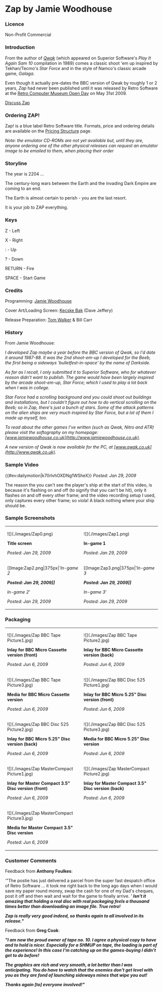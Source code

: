 # Zap by Jamie Woodhouse



### Licence



Non-Profit Commercial



### Introduction



From the author of *[Qwak](http://www.qwak.co.uk)* (which appeared on Superior Software's *Play It Again Sam 10* compilation in 1989) comes a classic shoot 'em up inspired by Tekhan/Tecmo's *Star Force* and in the style of Namco's classic arcade game, *Galaga*.



Even though it actually pre-dates the BBC version of Qwak by roughly 1 or 2 years, *Zap* had never been published until it was released by Retro Software at the [Retro Computer Museum Open Day](http://www.retrocomputermuseum.co.uk/) on May 31st 2009.



[Discuss Zap](http://www.retrosoftware.co.uk/forum/viewforum.php?f=43)



### Ordering ZAP!



Zap! is a blue label Retro Software title. Formats, price and ordering details are available on the [Pricing Structure](Prices "wikilink") page.



*Note: the emulator CD-ROMs are not yet available but, until they are, anyone ordering one of the other physical releases can request an emulator image to be emailed to them, when placing their order*



### Storyline



The year is 2204 ...



The century-long wars between the Earth and the invading Dark Empire are coming to an end.



The Earth is almost certain to perish - you are the last resort.



It is your job to ZAP everything.



### Keys



Z - Left

X - Right

: - Up

? - Down

RETURN - Fire

SPACE - Start Game



### Credits



Programming: [Jamie Woodhouse](http://www.jamiewoodhouse.co.uk)

Cover Art/Loading Screen: [Kecske Bak](http://www.kecskebak.co.uk) (Dave Jeffery)

Release Preparation: [Tom Walker](http://www.tommowalker.co.uk) & Bill Carr



### History



From Jamie Woodhouse:



*I developed Zap maybe a year before the BBC version of Qwak, so I'd date it around 1987-88. It was the 2nd shoot-em-up I developed for the Beeb, the first being a sideways 'bulletfest-in-space' by the name of Darkside.*



*As far as I recall, I only submitted it to Superior Software, who for whatever reason didn't want to publish. The game would have been largely inspired by the arcade shoot-em-up, Star Force; which I used to play a lot back when I was in college.*



*Star Force had a scrolling background and you could shoot out buildings and installations, but I couldn't figure out how to do vertical scrolling on the Beeb; so in Zap, there's just a bunch of stars. Some of the attack patterns on the alien ships are very much inspired by Star Force, but a lot of them I made up myself, too.*



*To read about the other games I’ve written (such as Qwak, Nitro and ATR) please visit the softography on my homepage: [www.jamiewoodhouse.co.uk](http://www.jamiewoodhouse.co.uk).*



*A new version of Qwak is now available for the PC, at [www.qwak.co.uk](http://www.qwak.co.uk).*



### Sample Video



{{\#ev:dailymotion|k70rlvhOXDNg1WSheX}} *Posted: Jan 29, 2009*



The reason the you can't see the player's ship at the start of this video, is because it's flashing on and off (to signify that you can't be hit), only it flashes on and off every other frame; and the video recording setup I used, only captures every other frame; so viola! A black nothing where your ship should be.



### Sample Screenshots



<table>

<tbody>

<tr class="odd">

<td><p>![](./images/Zap0.png)

<strong>Title screen</strong><br />

<em>Posted: Jan 29, 2009</em></p></td>

<td><p>![](./images/Zap1.png)

<strong>In-game 1</strong><br />

<em>Posted: Jan 29, 2009</em></p></td>

</tr>

<tr class="even">

<td><p>[[Image:Zap2.png|375px|<em>'In-game 2 <strong><br />

<em>Posted: Jan 29, 2009</em>]]<br />

</strong>In-game 2</em>'<br />

<em>Posted: Jan 29, 2009</em></p></td>

<td><p>[[Image:Zap3.png|375px|<em>'In-game 3 <strong><br />

<em>Posted: Jan 29, 2009</em>]]<br />

</strong>In-game 3</em>'<br />

<em>Posted: Jan 29, 2009</em></p></td>

</tr>

</tbody>

</table>



### Packaging



<table>

<tbody>

<tr class="odd">

<td><p>![](./images/Zap BBC Tape Picture1.jpg)

<strong>Inlay for BBC Micro Cassette version (front)</strong><br />

<em>Posted: Jun 6, 2009</em></p></td>

<td><p>![](./images/Zap BBC Tape Picture2.jpg)

<strong>Inlay for BBC Micro Cassette version (back)</strong><br />

<em>Posted: Jun 6, 2009</em></p></td>

</tr>

<tr class="even">

<td><p>![](./images/Zap BBC Tape Picture3.jpg)

<strong>Media for BBC Micro Cassette version</strong><br />

<em>Posted: Jun 6, 2009</em></p></td>

<td><p>![](./images/Zap BBC Disc 525 Picture1.jpg)

<strong>Inlay for BBC Micro 5.25&quot; Disc version (front)</strong><br />

<em>Posted: Jun 6, 2009</em></p></td>

</tr>

<tr class="odd">

<td><p>![](./images/Zap BBC Disc 525 Picture2.jpg)

<strong>Inlay for BBC Micro 5.25&quot; Disc version (back)</strong><br />

<em>Posted: Jun 6, 2009</em></p></td>

<td><p>![](./images/Zap BBC Disc 525 Picture3.jpg)

<strong>Media for BBC Micro 5.25&quot; Disc version</strong><br />

<em>Posted: Jun 6, 2009</em></p></td>

</tr>

<tr class="even">

<td><p>![](./images/Zap MasterCompact Picture1.jpg)

<strong>Inlay for Master Compact 3.5&quot; Disc version (front)</strong><br />

<em>Posted: Jun 6, 2009</em></p></td>

<td><p>![](./images/Zap MasterCompact Picture2.jpg)

<strong>Inlay for Master Compact 3.5&quot; Disc version (back)</strong><br />

<em>Posted: Jun 6, 2009</em></p></td>

</tr>

<tr class="odd">

<td><p>![](./images/Zap MasterCompact Picture3.jpg)

<strong>Media for Master Compact 3.5&quot; Disc version</strong><br />

<em>Posted: Jun 6, 2009</em></p></td>

</tr>

</tbody>

</table>



### Customer Comments



Feedback from **Anthony Foulkes**:



*'*"The postie has just delivered a parcel from the super fast despatch office of Retro Software ... it took me right back to the long ago days when I would save my paper round money, swap the cash for one of my Dad's cheques, post it off and then wait and wait for the game to finally arrive. *'* ***Isn't it amazing that holding a real disc with real packaging feels a thousand times better than downloading an image file. True retro!***



***Zap is really very good indeed, so thanks again to all involved in its release."***



Feedback from **Greg Cook**:



***"I am now the proud owner of tape no. 10. I agree a physical copy to have and to hold is nicer. Especially for a SHMUP on tape, the loading is part of the experience! In this case I'm catching up on the games-buying I didn't get to do before!***



***The graphics are rich and very smooth, a lot better than I was anticipating. You do have to watch that the enemies don't get level with you as they are fond of launching sideways mines that wipe you out!***



***Thanks again \[to\] everyone involved!"***

